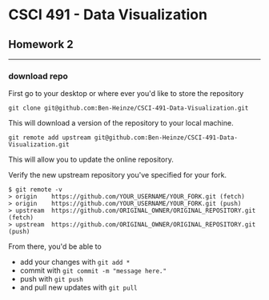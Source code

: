 # CSCI 491 - Data Visualization

## Homework 2

---
### download repo

First go to your desktop or where ever you'd like to store the repository

`git clone git@github.com:Ben-Heinze/CSCI-491-Data-Visualization.git`

This will download a version of the repository to your local machine.

`git remote add upstream git@github.com:Ben-Heinze/CSCI-491-Data-Visualization.git`

This will allow you to update the online repository. 

Verify the new upstream repository you've specified for your fork.

```
$ git remote -v
> origin    https://github.com/YOUR_USERNAME/YOUR_FORK.git (fetch)
> origin    https://github.com/YOUR_USERNAME/YOUR_FORK.git (push)
> upstream  https://github.com/ORIGINAL_OWNER/ORIGINAL_REPOSITORY.git (fetch)
> upstream  https://github.com/ORIGINAL_OWNER/ORIGINAL_REPOSITORY.git (push)
```

From there, you'd be able to
* add your changes with `git add *`
* commit with `git commit -m "message here."`
* push with `git push`
* and pull new updates with `git pull`
